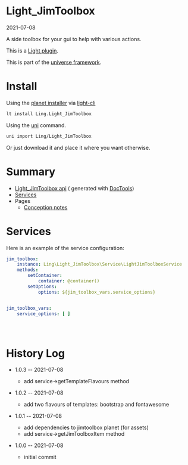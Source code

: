 Light_JimToolbox
===========
2021-07-08

A side toolbox for your gui to help with various actions.

This is a [Light plugin](https://github.com/lingtalfi/Light/blob/master/doc/pages/plugin.md).

This is part of the [universe framework](https://github.com/karayabin/universe-snapshot).


Install
==========

Using the [planet installer](https://github.com/lingtalfi/Light_PlanetInstaller)
via [light-cli](https://github.com/lingtalfi/Light_Cli)

```bash
lt install Ling.Light_JimToolbox
```

Using the [uni](https://github.com/lingtalfi/universe-naive-importer) command.

```bash
uni import Ling/Light_JimToolbox
```

Or just download it and place it where you want otherwise.






Summary
===========

- [Light_JimToolbox api](https://github.com/lingtalfi/Light_JimToolbox/blob/master/doc/api/Ling/Light_JimToolbox.md) (
  generated with [DocTools](https://github.com/lingtalfi/DocTools))
- [Services](#services)
- Pages
    - [Conception notes](https://github.com/lingtalfi/Light_JimToolbox/blob/master/doc/pages/conception-notes.md)

Services
=========


Here is an example of the service configuration:

```yaml
jim_toolbox:
    instance: Ling\Light_JimToolbox\Service\LightJimToolboxService
    methods:
        setContainer:
            container: @container()
        setOptions:
            options: ${jim_toolbox_vars.service_options}


jim_toolbox_vars:
    service_options: [ ]





```

History Log
=============

- 1.0.3 -- 2021-07-08

    - add service->getTemplateFlavours method
  
- 1.0.2 -- 2021-07-08

    - add two flavours of templates: bootstrap and fontawesome
  
- 1.0.1 -- 2021-07-08

    - add dependencies to jimtoolbox planet (for assets)
    - add service->getJimToolboxItem method
  
- 1.0.0 -- 2021-07-08

    - initial commit
